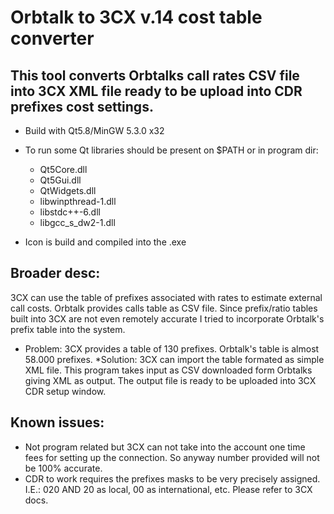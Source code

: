 # Orbtalk to 3CX v.14 cost table converter
## This tool converts Orbtalks call rates CSV file into 3CX XML file ready to be upload into CDR prefixes cost settings.

* Build with Qt5.8/MinGW 5.3.0 x32
* To run some Qt libraries should be present on $PATH or in program dir:
    * Qt5Core.dll
    * Qt5Gui.dll
    * QtWidgets.dll
    * libwinpthread-1.dll
    * libstdc++-6.dll
    * libgcc_s_dw2-1.dll

* Icon is build and compiled into the .exe

## Broader desc:

3CX can use the table of prefixes associated with rates to estimate external call costs. Orbtalk provides calls table as CSV file.
Since prefix/ratio tables built into 3CX are not even remotely accurate I tried to incorporate Orbtalk's prefix table into the system.
* Problem: 3CX provides a table of 130 prefixes. Orbtalk's table is almost 58.000 prefixes.
*Solution: 3CX can import the table formated as simple XML file. This program takes input as CSV downloaded form Orbtalks giving XML as output.
The output file is ready to be uploaded into 3CX CDR setup window.

## Known issues:

* Not program related but 3CX can not take into the account one time fees for setting up the connection. So anyway number provided will not be 100% accurate.
* CDR to work requires the prefixes masks to be very precisely assigned. I.E.: 020 AND 20 as local, 00 as international, etc. Please refer to 3CX docs.

